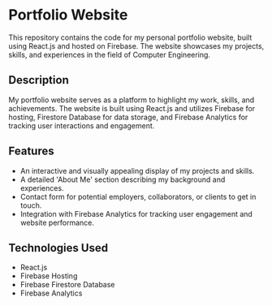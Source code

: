 # Portfolio Website

This repository contains the code for my personal portfolio website, built using React.js and hosted on Firebase. The website showcases my projects, skills, and experiences in the field of Computer Engineering.

## Description

My portfolio website serves as a platform to highlight my work, skills, and achievements. The website is built using React.js and utilizes Firebase for hosting, Firestore Database for data storage, and Firebase Analytics for tracking user interactions and engagement.

## Features

- An interactive and visually appealing display of my projects and skills.
- A detailed 'About Me' section describing my background and experiences.
- Contact form for potential employers, collaborators, or clients to get in touch.
- Integration with Firebase Analytics for tracking user engagement and website performance.

## Technologies Used

- React.js
- Firebase Hosting
- Firebase Firestore Database
- Firebase Analytics


